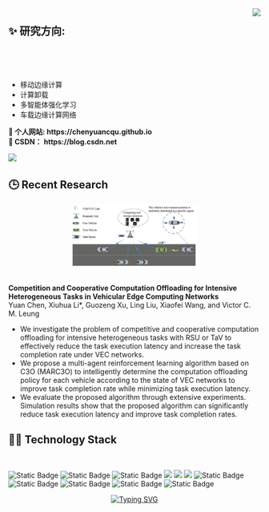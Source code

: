 <img align="right" src="https://github-readme-stats.vercel.app/api?username=chenyuancqu&show_icons=true&count_private=true&theme=transparent" />
<h2> ✨  研究方向: </h2><br><br><br>
<ul>
  <li>移动边缘计算</li>
  <li>计算卸载</li>
  <li>多智能体强化学习</li>
  <li>车载边缘计算网络</li>
</ul>
<p>
  <strong>🌱 个人网站: </strong>
  <a href="https://chenyuancqu.github.io" target="_blank" style="text-decoration: none; font-weight: bold; color: inherit;"> https://chenyuancqu.github.io</a><br>
  <strong>🌱 CSDN：</strong>
  <a href="https://blog.csdn.net/weixin_40433846?spm=1000.2115.3001.5343" target="_blank" style="text-decoration: none; font-weight: bold; color: inherit;"> https://blog.csdn.net</a><br>
</p>
<img src="https://github-profile-summary-cards.vercel.app/api/cards/profile-details?username=chenyuancqu&theme=transparent"/>
<h2> 🕒  Recent Research </h2>
<div align="center">
  <img src='image/system_model.jpg' alt="DT-VEC" width="50%">
</div>
<br>
<p>
  <strong>Competition and Cooperative Computation Offloading for Intensive Heterogeneous Tasks in Vehicular Edge Computing Networks</strong><br>
  Yuan Chen, Xiuhua Li*, Guozeng Xu, Ling Liu, Xiaofei Wang, and Victor C. M. Leung<br>
</p>
<ul>
  <li>We investigate the problem of competitive and cooperative computation offloading for intensive heterogeneous tasks with RSU or TaV to effectively reduce the task execution latency and increase the task completion rate under VEC networks.</li>
  <li>We propose a multi-agent reinforcement learning algorithm based on C3O (MARC3O) to intelligently determine the computation offloading policy for each vehicle according to the state of VEC networks to improve task completion rate while minimizing task execution latency.</li>
  <li>We evaluate the proposed algorithm through extensive experiments. Simulation results show that the proposed algorithm can significantly reduce task execution latency and improve task completion rates.</li>
</ul>
<h2>🧑‍💻  Technology Stack</h2>
<br>
<p>
  <img alt="Static Badge" src="https://img.shields.io/badge/Java-%23ED8B00?style=flat-square&logo=java&logoColor=%23fff">
  <img alt="Static Badge" src="https://img.shields.io/badge/Vue-%2342b883?style=flat-square&logo=Vue&logoColor=%23fff">
  <img alt="Static Badge" src="https://img.shields.io/badge/TypeScript-%230072b3?style=flat-square&logo=TypeScript&logoColor=%23fff">
  <img src="https://img.shields.io/badge/-JavaScript-F7DF1E?style=flat-square&logo=javascript&logoColor=white">
  <img src="https://img.shields.io/badge/-HTML5-E34F26?style=flat-square&logo=html5&logoColor=white">
  <img src="https://img.shields.io/badge/-CSS3-1572B6?style=flat-square&logo=css3">
  <img alt="Static Badge" src="https://img.shields.io/badge/Webpack-%230072b3?style=flat-square&logo=webpack&logoColor=%23fff">
  <img alt="Static Badge" src="https://img.shields.io/badge/Vite-%239a60fe?style=flat-square&logo=vite&logoColor=%23fff">
  <img alt="Static Badge" src="https://img.shields.io/badge/Sass-%23c66394?style=flat-square&logo=Sass&logoColor=%23fff">
  <img alt="Static Badge" src="https://img.shields.io/badge/Visual_Studio_Code-007ACC?style=flat-square&logo=Visual-Studio-Code&logoColor=white">
  <img alt="Static Badge" src="https://img.shields.io/badge/Git-F05032?style=flat-square&logo=Git&logoColor=white">
</p>
<div align="center">
  <a href="https://blog.sunguoqi.com/">
    <img src="https://readme-typing-svg.demolab.com?font=Fira+Code&pause=1000&color=024EF7&width=435&lines=平常心&center=true&size=27" alt="Typing SVG" />
  </a>
</div>
